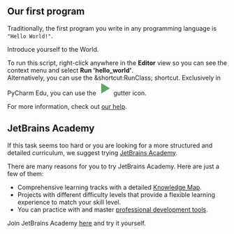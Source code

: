 ## Our first program

Traditionally, the first program you write in any programming language is `"Hello World!"`.  
  
Introduce yourself to the World.  
  
To run this script, right-click anywhere in the **Editor** view so you can see the context menu and select **Run 'hello_world'**.   
Alternatively, you can use the &shortcut:RunClass; shortcut.
Exclusively in PyCharm Edu, you can use the ![](execute.svg) gutter icon. 

For more information, check out [our help](https://www.jetbrains.com/help/pycharm/running-and-rerunning-applications.html).

## JetBrains Academy

If this task seems too hard or you are looking for a more structured and detailed curriculum, we suggest trying [JetBrains Academy](https://hi.hyperskill.org?utm_source=ide&utm_content=first-task).

There are many reasons for you to try JetBrains Academy. Here are just a few of them:

- Comprehensive learning tracks with a detailed [Knowledge Map](https://hyperskill.org/knowledge-map?utm_source=ide&utm_content=first-task).
- Projects with different difficulty levels that provide a flexible learning experience to match your skill level. 
- You can practice with and master [professional development tools](https://hyperskill.org/plugin?utm_source=ide&utm_content=first-task).

Join JetBrains Academy [here](https://hyperskill.org/onboarding?track=python&utm_source=ide&utm_content=first-task) and try it yourself.
